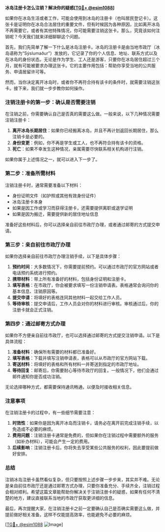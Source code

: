 **冰岛注册卡怎么注销？解决你的疑惑[[TG💪+ @esim1088](https://t.me/s/esim1088)]**

如果你在冰岛生活或者工作，可能会使用到冰岛的注册卡（也叫居民登记卡）。这张卡是证明你在冰岛合法居住的重要文件，但有时候因为各种原因，比如离开冰岛不再需要它，或者有其他特殊情况，你可能需要注销这张卡。那么，究竟该如何注销呢？今天我们就来详细聊聊这个问题。

首先，我们先简单了解一下什么是冰岛注册卡。冰岛的注册卡是由当地市政厅（冰岛语称为“Sýslumaður”）发放的，它记录了你的个人信息、地址、联系方式以及在冰岛的身份状态。无论是作为学生、工人还是游客，只要你在冰岛居住超过三个月，就有可能被要求办理这张卡。它的主要作用包括：帮助你享受当地的公共服务、申请居留许可等。

然而，当你决定离开冰岛时，或者你不再符合持有该卡的条件时，就需要注销这张卡。接下来，我们就一步步教你如何操作。

### 注销注册卡的第一步：确认是否需要注销

在注销之前，你需要确认自己是否真的需要这么做。一般来说，以下几种情况需要注销注册卡：

1. **离开冰岛长期居住**：如果你已经搬离冰岛，并且不再计划返回长期居住，那么注销卡是必要的。
2. **身份变更**：例如，你不再是学生或工人，也不再符合持有该卡的资格。
3. **死亡**：如果不幸发生这种情况，亲属需要尽快联系相关机构进行注销。

如果你属于上述情况之一，就可以进入下一步了。

### 第二步：准备所需材料

注销注册卡时，通常需要准备以下材料：

- 身份证明文件（如护照或其他有效身份证件）
- 冰岛注册卡本身
- 如果是因工作或学习而获得注册卡，还需要提供离职或退学证明
- 如果是因为搬迁，需要提供新的居住地址信息

准备好这些材料后，你可以选择亲自前往市政厅办理，或者通过邮寄的方式提交申请。

### 第三步：亲自前往市政厅办理

如果你选择亲自前往市政厅办理注销手续，以下是具体步骤：

1. **预约时间**：大多数情况下，你需要提前预约。可以通过市政厅的官方网站或者电话预约系统进行预约。
2. **携带材料**：带上所有准备好的材料，包括身份证明和注册卡。
3. **填写表格**：在市政厅，你会被要求填写一份注销申请表。表格通常会询问你的基本信息、注销原因等。
4. **提交申请**：将填好的表格连同其他材料一起交给工作人员。
5. **等待审核**：提交申请后，工作人员会对你的材料进行审核。审核通过后，你的注册卡就会正式注销。

### 第四步：通过邮寄方式办理

如果你不方便亲自前往市政厅，也可以选择通过邮寄的方式提交注销申请。以下是具体流程：

1. **准备材料**：确保所有需要的材料都已准备好。
2. **填写表格**：下载并填写注销申请表，表格可以从市政厅的官方网站下载。
3. **寄送材料**：将填好的表格和所有材料一并寄送到指定的市政厅地址。
4. **等待回复**：邮寄后，你需要耐心等待市政厅的回复。一般情况下，他们会通过邮件通知你是否成功注销。

无论选择哪种方式，都需要保持通讯畅通，以便及时接收相关信息。

### 注意事项

在注销注册卡的过程中，有一些细节需要注意：

1. **时效性**：如果你是因为离开冰岛而注销卡，请务必在离开前完成注销手续，以免造成不必要的麻烦。
2. **费用问题**：注销注册卡通常是免费的，但如果你在注销过程中需要额外的服务（如补办材料），可能会产生一定的费用。
3. **后续影响**：注销注册卡后，你将失去享受某些公共服务的权利，因此要提前做好安排。

### 总结

注销冰岛注册卡虽然看似复杂，但只要按照上述步骤一步步来，其实并不难。无论是亲自前往市政厅还是通过邮寄方式办理，只要你准备充分、手续齐全，注销过程会相对顺利。希望这篇文章能帮助你解决关于注销注册卡的疑惑，如果有任何不清楚的地方，建议直接联系当地的市政厅获取更详细的信息。

最后，再次提醒大家，在注销注册卡之前一定要确认自己是否确实需要这么做，并提前做好相关准备。这样不仅能提高效率，也能避免不必要的麻烦。

[[TG💪+ @esim1088](https://t.me/s/esim1088) ![Image](https://i.postimg.cc/4NQfJmqS/Snipaste-2025-05-13-00-14-12.png)]